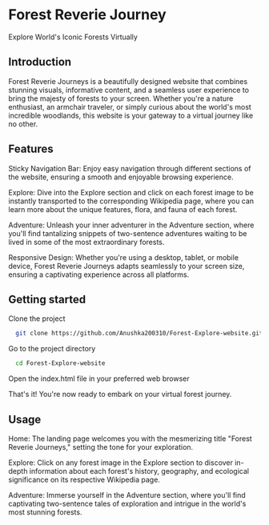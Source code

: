 # Forest Reverie Journey
Explore World's Iconic Forests Virtually

## Introduction
Forest Reverie Journeys is a beautifully designed website that combines stunning visuals, informative content, and a seamless user experience to bring the majesty of forests to your screen. Whether you're a nature enthusiast, an armchair traveler, or simply curious about the world's most incredible woodlands, this website is your gateway to a virtual journey like no other.

## Features
Sticky Navigation Bar: Enjoy easy navigation through different sections of the website, ensuring a smooth and enjoyable browsing experience.

Explore: Dive into the Explore section and click on each forest image to be instantly transported to the corresponding Wikipedia page, where you can learn more about the unique features, flora, and fauna of each forest.

Adventure: Unleash your inner adventurer in the Adventure section, where you'll find tantalizing snippets of two-sentence adventures waiting to be lived in some of the most extraordinary forests.

Responsive Design: Whether you're using a desktop, tablet, or mobile device, Forest Reverie Journeys adapts seamlessly to your screen size, ensuring a captivating experience across all platforms.

## Getting started

Clone the project

```bash
  git clone https://github.com/Anushka200310/Forest-Explore-website.git
```

Go to the project directory

```bash
  cd Forest-Explore-website
```

Open the index.html file in your preferred web browser

That's it! You're now ready to embark on your virtual forest journey.


## Usage

Home: The landing page welcomes you with the mesmerizing title "Forest Reverie Journeys," setting the tone for your exploration.

Explore: Click on any forest image in the Explore section to discover in-depth information about each forest's history, geography, and ecological significance on its respective Wikipedia page.

Adventure: Immerse yourself in the Adventure section, where you'll find captivating two-sentence tales of exploration and intrigue in the world's most stunning forests.



